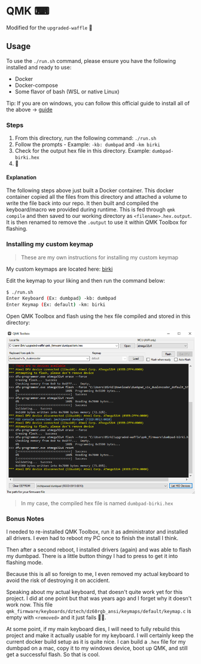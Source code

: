 # QMK ⌨

Modified for the `upgraded-waffle` 🧇

## Usage

To use the `./run.sh` command, please ensure you have the following installed and ready to use:

- Docker
- Docker-compose
- Some flavor of bash (WSL or native Linux)

Tip: If you are on windows, you can follow this official guide to install all of the above -> [guide](https://docs.docker.com/docker-for-windows/install/)

### Steps

1. From this directory, run the following command: `./run.sh`
2. Follow the prompts - Example: `-kb: dumbpad` and `-km birki`
3. Check for the output hex file in this directory. Example: `dumbpad-birki.hex`
4. 🎉

#### Explanation

The following steps above just built a Docker container. This docker container copied all the files from this directory and attached a volume to write the file back into our repo. It then built and compiled the keyboard/macro we provided during runtime. This is fed through `qmk compile` and then saved to our working directory as `<filename>.hex.output`. It is then renamed to remove the `.output` to use it within QMK Toolbox for flashing.

### Installing my custom keymap

> These are my own instructions for installing my custom keymap

My custom keymaps are located here: [birki](keyboards/dumbpad/v1x_dualencoder/keymaps/birki/keymap.c)

Edit the keymap to your liking and then run the command below:

```bash
$ ./run.sh
Enter Keyboard (Ex: dumbpad) -kb: dumbpad
Enter Keymap (Ex: default) -km: birki
```

Open QMK Toolbox and flash using the hex file compiled and stored in this directory:

![demo](demo.png)

> In my case, the compiled hex file is named `dumbpad-birki.hex`

### Bonus Notes

I needed to re-installed QMK Toolbox, run it as administrator and installed all drivers. I even had to reboot my PC once to finish the install I think.

Then after a second reboot, I installed drivers (again) and was able to flash my dumbpad. There is a little button thingy I had to press to get it into flashing mode.

Because this is all so foreign to me, I even removed my actual keyboard to avoid the risk of destroying it on accident.

Speaking about my actual keyboard, that doesn't quite work yet for this project. I did at one point but that was years ago and I forget why it doesn't work now. This file `qmk_firmware/keyboards/dztech/dz60rgb_ansi/keymaps/default/keymap.c` is empty with `<removed>` and it just fails 🤷‍♂️.

At some point, if my main keyboard dies, I will need to fully rebuild this project and make it actually usable for my keyboard. I will certainly keep the current docker build setup as it is quite nice. I can build a `.hex` file for my dumbpad on a mac, copy it to my windows device, boot up QMK, and still get a successful flash. So that is cool.

